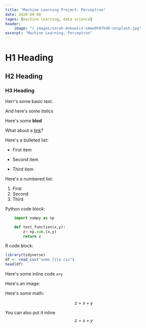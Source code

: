 ```yaml
---
title: "Machine Learning Project: Perceptron"
date: 2020-09-08
tages: [machine learning, data science]
header:
    image: "/_images/sarah-dokowicz-nAme0YH7hdU-unsplash.jpg"
excerpt: "Machine Learning, Perceptron"
---
```


# H1 Heading

## H2 Heading

### H3 Heading


Herr's some basic text.

And here's some *italics*

Here's some **blod**

What about a [link](https://github.com/elephantoid)?

Here's a bulleted list:
* First item
+ Second item
- Third item

Here's a numbered list:
1. First
2. Second
3. Third

Python code block:
```python
    import numpy as np

    def test_function(x,y):
        z= np.sum.(x,y)
        return z
```

R code block:
```r
library(tidyverse)
df <- read_csv("some_file.csv")
head(df)
```

Here's some inline code `x+y`

Here's an image:

Here's some math:

$$z=x+y$$

You can also put it inline $$z=x+y$$
